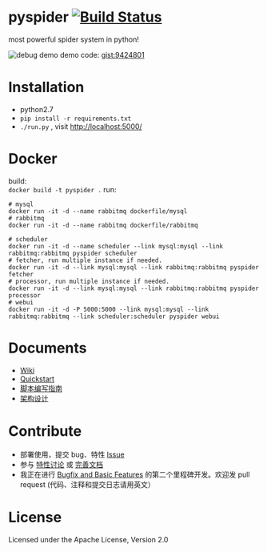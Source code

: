 pyspider [![Build Status](https://travis-ci.org/binux/pyspider.png?branch=master)](https://travis-ci.org/binux/pyspider)
========

most powerful spider system in python!

![debug demo](http://f.binux.me/debug_demo.png)
demo code: [gist:9424801](https://gist.github.com/binux/9424801)

Installation
============

* python2.7
* `pip install -r requirements.txt`
* `./run.py` , visit [http://localhost:5000/](http://localhost:5000/)

Docker
======
build:  
`docker build -t pyspider .`
run:  
```
# mysql
docker run -it -d --name rabbitmq dockerfile/mysql
# rabbitmq
docker run -it -d --name rabbitmq dockerfile/rabbitmq

# scheduler
docker run -it -d --name scheduler --link mysql:mysql --link rabbitmq:rabbitmq pyspider scheduler
# fetcher, run multiple instance if needed.
docker run -it -d --link mysql:mysql --link rabbitmq:rabbitmq pyspider fetcher
# processor, run multiple instance if needed.
docker run -it -d --link mysql:mysql --link rabbitmq:rabbitmq pyspider processor
# webui
docker run -it -d -P 5000:5000 --link mysql:mysql --link rabbitmq:rabbitmq --link scheduler:scheduler pyspider webui
```

Documents
=========

* [Wiki](https://github.com/binux/pyspider/wiki)
* [Quickstart](https://github.com/binux/pyspider/wiki/Quickstart)
* [脚本编写指南](https://github.com/binux/pyspider/wiki/%E8%84%9A%E6%9C%AC%E7%BC%96%E5%86%99%E6%8C%87%E5%8D%97)
* [架构设计](http://blog.binux.me/2014/02/pyspider-architecture/)

Contribute
==========

* 部署使用，提交 bug、特性 [Issue](https://github.com/binux/pyspider/issues)
* 参与 [特性讨论](https://github.com/binux/pyspider/issues?labels=discussion&state=open) 或 [完善文档](https://github.com/binux/pyspider/wiki)
* 我正在进行 [Bugfix and Basic Features](https://github.com/binux/pyspider/issues?milestone=2&state=open) 的第二个里程碑开发。欢迎发 pull request (代码、注释和提交日志请用英文）


License
=======
Licensed under the Apache License, Version 2.0
